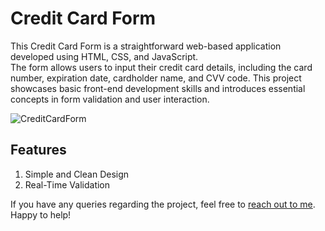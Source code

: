 # Credit Card Form
This Credit Card Form is a straightforward web-based application developed using HTML, CSS, and JavaScript.  
The form allows users to input their credit card details, including the card number, expiration date, cardholder name, and CVV code. 
This project showcases basic front-end development skills and introduces essential concepts in form validation and user interaction.

![CreditCardForm](https://github.com/sharmaanchita/front_end_projects/assets/107151636/31314feb-9e8f-409d-b5fb-7db20669f8a3)


## Features
1. Simple and Clean Design
2. Real-Time Validation

If you have any queries regarding the project, feel free to [reach out to me](www.linkedin.com/in/anchita-sharmaa). Happy to help!
